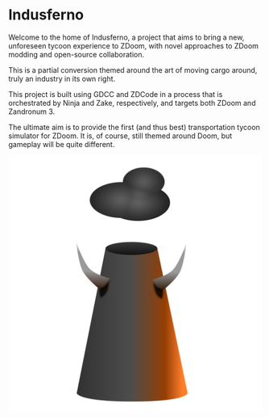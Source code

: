 # Indusferno

Welcome to the home of Indusferno, a project that aims to bring a new,
unforeseen tycoon experience to ZDoom, with novel approaches to ZDoom
modding and open-source collaboration.

This is a partial conversion themed around the art of moving cargo
around, truly an industry in its own right.

This project is built using GDCC and ZDCode in a process that is
orchestrated by Ninja and Zake, respectively, and targets both ZDoom
and Zandronum 3.

The ultimate aim is to provide the first (and thus best) transportation
tycoon simulator for ZDoom. It is, of course, still themed around Doom,
but gameplay will be quite different.

![(Small rendition of the Indusferno logo)](indusferno-logo-small.svg)
